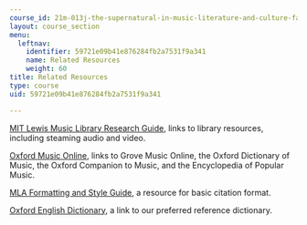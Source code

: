 ```yaml
---
course_id: 21m-013j-the-supernatural-in-music-literature-and-culture-fall-2013
layout: course_section
menu:
  leftnav:
    identifier: 59721e09b41e876284fb2a7531f9a341
    name: Related Resources
    weight: 60
title: Related Resources
type: course
uid: 59721e09b41e876284fb2a7531f9a341

---
```


[MIT Lewis Music Library Research Guide](https://libraries.mit.edu/music/), links to library resources, including steaming audio and video.

[Oxford Music Online](http://www.oxfordmusiconline.com/page/subscribe), links to Grove Music Online, the Oxford Dictionary of Music, the Oxford Companion to Music, and the Encyclopedia of Popular Music.

[MLA Formatting and Style Guide](https://owl.english.purdue.edu/owl/resource/747/01/), a resource for basic citation format.

[Oxford English Dictionary](http://www.oed.com/), a link to our preferred reference dictionary.